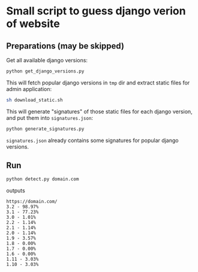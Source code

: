 # Small script to guess django verion of website

## Preparations (may be skipped)

Get all available django versions:

```sh
python get_django_versions.py
```

This will fetch popular django versions in `tmp` dir and extract static files for admin application:

```sh
sh download_static.sh
```

This will generate "signatures" of those static files for each django version, and put them into `signatures.json`:

```sh
python generate_signatures.py
```

`signatures.json` already contains some signatures for popular django versions.

## Run

```sh
python detect.py domain.com
```
outputs
```
https://domain.com/
3.2 - 98.97%
3.1 - 77.23%
3.0 - 1.01%
2.2 - 1.14%
2.1 - 1.14%
2.0 - 1.14%
1.9 - 3.57%
1.8 - 0.00%
1.7 - 0.00%
1.6 - 0.00%
1.11 - 3.03%
1.10 - 3.03%
```
